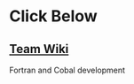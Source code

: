 # Click Below
## [Team Wiki](https://github.com/jmcmillan72/HashRen-Manage/wiki)
Fortran and Cobal development
